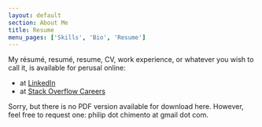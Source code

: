 ```yaml
---
layout: default
section: About Me
title: Resume
menu_pages: ['Skills', 'Bio', 'Resume']
---
```


My résumé, resumé, resume, CV, work experience, or whatever you wish to call it, is available for perusal online:

- at [LinkedIn](http://www.linkedin.com/profile/view?id=9282496)
- at [Stack Overflow Careers](http://careers.stackoverflow.com/philipchimento)

Sorry, but there is no PDF version available for download here.
However, feel free to request one: philip dot chimento at gmail dot com.